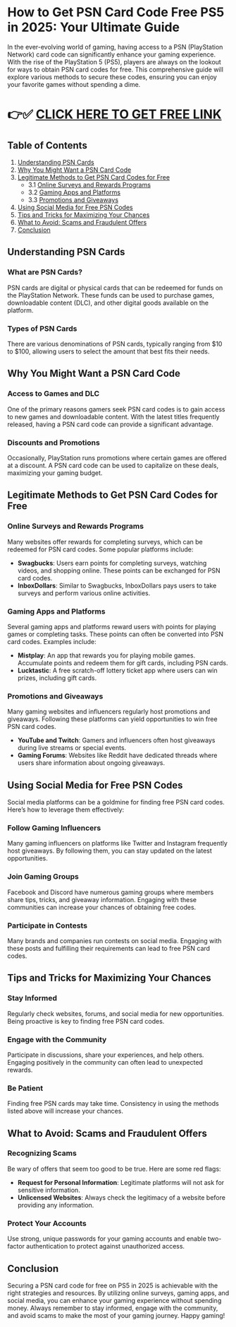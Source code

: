 # How to Get PSN Card Code Free PS5 in 2025: Your Ultimate Guide

In the ever-evolving world of gaming, having access to a PSN (PlayStation Network) card code can significantly enhance your gaming experience. With the rise of the PlayStation 5 (PS5), players are always on the lookout for ways to obtain PSN card codes for free. This comprehensive guide will explore various methods to secure these codes, ensuring you can enjoy your favorite games without spending a dime. 

# 👉✅ [CLICK HERE TO GET FREE LINK](https://getfreelink.pro/Psn/)

## Table of Contents

1. [Understanding PSN Cards](#understanding-psn-cards)
2. [Why You Might Want a PSN Card Code](#why-you-might-want-a-psn-card-code)
3. [Legitimate Methods to Get PSN Card Codes for Free](#legitimate-methods-to-get-psn-card-codes-for-free)
   - 3.1 [Online Surveys and Rewards Programs](#online-surveys-and-rewards-programs)
   - 3.2 [Gaming Apps and Platforms](#gaming-apps-and-platforms)
   - 3.3 [Promotions and Giveaways](#promotions-and-giveaways)
4. [Using Social Media for Free PSN Codes](#using-social-media-for-free-psn-codes)
5. [Tips and Tricks for Maximizing Your Chances](#tips-and-tricks-for-maximizing-your-chances)
6. [What to Avoid: Scams and Fraudulent Offers](#what-to-avoid-scams-and-fraudulent-offers)
7. [Conclusion](#conclusion)

## Understanding PSN Cards

### What are PSN Cards?

PSN cards are digital or physical cards that can be redeemed for funds on the PlayStation Network. These funds can be used to purchase games, downloadable content (DLC), and other digital goods available on the platform.

### Types of PSN Cards

There are various denominations of PSN cards, typically ranging from $10 to $100, allowing users to select the amount that best fits their needs.

## Why You Might Want a PSN Card Code

### Access to Games and DLC

One of the primary reasons gamers seek PSN card codes is to gain access to new games and downloadable content. With the latest titles frequently released, having a PSN card code can provide a significant advantage.

### Discounts and Promotions

Occasionally, PlayStation runs promotions where certain games are offered at a discount. A PSN card code can be used to capitalize on these deals, maximizing your gaming budget.

## Legitimate Methods to Get PSN Card Codes for Free

### Online Surveys and Rewards Programs

Many websites offer rewards for completing surveys, which can be redeemed for PSN card codes. Some popular platforms include:

- **Swagbucks**: Users earn points for completing surveys, watching videos, and shopping online. These points can be exchanged for PSN card codes.
- **InboxDollars**: Similar to Swagbucks, InboxDollars pays users to take surveys and perform various online activities.

### Gaming Apps and Platforms

Several gaming apps and platforms reward users with points for playing games or completing tasks. These points can often be converted into PSN card codes. Examples include:

- **Mistplay**: An app that rewards you for playing mobile games. Accumulate points and redeem them for gift cards, including PSN cards.
- **Lucktastic**: A free scratch-off lottery ticket app where users can win prizes, including gift cards.

### Promotions and Giveaways

Many gaming websites and influencers regularly host promotions and giveaways. Following these platforms can yield opportunities to win free PSN card codes.

- **YouTube and Twitch**: Gamers and influencers often host giveaways during live streams or special events.
- **Gaming Forums**: Websites like Reddit have dedicated threads where users share information about ongoing giveaways.

## Using Social Media for Free PSN Codes

Social media platforms can be a goldmine for finding free PSN card codes. Here’s how to leverage them effectively:

### Follow Gaming Influencers

Many gaming influencers on platforms like Twitter and Instagram frequently host giveaways. By following them, you can stay updated on the latest opportunities.

### Join Gaming Groups

Facebook and Discord have numerous gaming groups where members share tips, tricks, and giveaway information. Engaging with these communities can increase your chances of obtaining free codes.

### Participate in Contests

Many brands and companies run contests on social media. Engaging with these posts and fulfilling their requirements can lead to free PSN card codes.

## Tips and Tricks for Maximizing Your Chances

### Stay Informed

Regularly check websites, forums, and social media for new opportunities. Being proactive is key to finding free PSN card codes.

### Engage with the Community

Participate in discussions, share your experiences, and help others. Engaging positively in the community can often lead to unexpected rewards.

### Be Patient

Finding free PSN cards may take time. Consistency in using the methods listed above will increase your chances.

## What to Avoid: Scams and Fraudulent Offers

### Recognizing Scams

Be wary of offers that seem too good to be true. Here are some red flags:

- **Request for Personal Information**: Legitimate platforms will not ask for sensitive information.
- **Unlicensed Websites**: Always check the legitimacy of a website before providing any information.

### Protect Your Accounts

Use strong, unique passwords for your gaming accounts and enable two-factor authentication to protect against unauthorized access.

## Conclusion

Securing a PSN card code for free on PS5 in 2025 is achievable with the right strategies and resources. By utilizing online surveys, gaming apps, and social media, you can enhance your gaming experience without spending money. Always remember to stay informed, engage with the community, and avoid scams to make the most of your gaming journey. Happy gaming!
